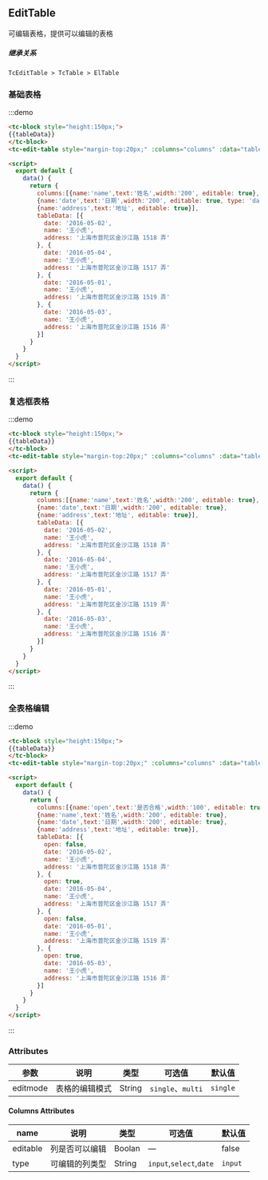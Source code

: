 ## EditTable
可编辑表格，提供可以编辑的表格

##### 继承关系
```
TcEditTable > TcTable > ElTable
```

### 基础表格
:::demo
```html
<tc-block style="height:150px;">
{{tableData}}
</tc-block>
<tc-edit-table style="margin-top:20px;" :columns="columns" :data="tableData"/>

<script>
  export default {
    data() {
      return {
        columns:[{name:'name',text:'姓名',width:'200', editable: true},
        {name:'date',text:'日期',width:'200', editable: true, type: 'date'},
        {name:'address',text:'地址', editable: true}],
        tableData: [{
          date: '2016-05-02',
          name: '王小虎',
          address: '上海市普陀区金沙江路 1518 弄'
        }, {
          date: '2016-05-04',
          name: '王小虎',
          address: '上海市普陀区金沙江路 1517 弄'
        }, {
          date: '2016-05-01',
          name: '王小虎',
          address: '上海市普陀区金沙江路 1519 弄'
        }, {
          date: '2016-05-03',
          name: '王小虎',
          address: '上海市普陀区金沙江路 1516 弄'
        }]
      }
    }
  }
</script>
```
:::

### 复选框表格
:::demo
```html
<tc-block style="height:150px;">
{{tableData}}
</tc-block>
<tc-edit-table style="margin-top:20px;" :columns="columns" :data="tableData" selection/>

<script>
  export default {
    data() {
      return {
        columns:[{name:'name',text:'姓名',width:'200', editable: true},
        {name:'date',text:'日期',width:'200', editable: true},
        {name:'address',text:'地址', editable: true}],
        tableData: [{
          date: '2016-05-02',
          name: '王小虎',
          address: '上海市普陀区金沙江路 1518 弄'
        }, {
          date: '2016-05-04',
          name: '王小虎',
          address: '上海市普陀区金沙江路 1517 弄'
        }, {
          date: '2016-05-01',
          name: '王小虎',
          address: '上海市普陀区金沙江路 1519 弄'
        }, {
          date: '2016-05-03',
          name: '王小虎',
          address: '上海市普陀区金沙江路 1516 弄'
        }]
      }
    }
  }
</script>
```
:::

### 全表格编辑
:::demo
```html
<tc-block style="height:150px;">
{{tableData}}
</tc-block>
<tc-edit-table style="margin-top:20px;" :columns="columns" :data="tableData" editmode="multi"/>

<script>
  export default {
    data() {
      return {
        columns:[{name:'open',text:'是否合格',width:'100', editable: true, type: 'checkbox'},
        {name:'name',text:'姓名',width:'200', editable: true},
        {name:'date',text:'日期',width:'200', editable: true},
        {name:'address',text:'地址', editable: true}],
        tableData: [{
          open: false,
          date: '2016-05-02',
          name: '王小虎',
          address: '上海市普陀区金沙江路 1518 弄'
        }, {
          open: true,
          date: '2016-05-04',
          name: '王小虎',
          address: '上海市普陀区金沙江路 1517 弄'
        }, {
          open: false,
          date: '2016-05-01',
          name: '王小虎',
          address: '上海市普陀区金沙江路 1519 弄'
        }, {
          open: true,
          date: '2016-05-03',
          name: '王小虎',
          address: '上海市普陀区金沙江路 1516 弄'
        }]
      }
    }
  }
</script>
```
:::

### Attributes
| 参数          | 说明            | 类型            | 可选值                 | 默认值   |
|-------------  |---------------- |---------------- |---------------------- |-------- |
| editmode   | 表格的编辑模式   | String | `single`、`multi` | `single` |

#### Columns Attributes
| name | 说明 | 类型            | 可选值  | 默认值   |
|-------------  |---------------- |---------------- |---------------------- |-------- |
| editable | 列是否可以编辑 | Boolan | — | false |
| type | 可编辑的列类型 | String | `input`,`select`,`date` | `input` |


